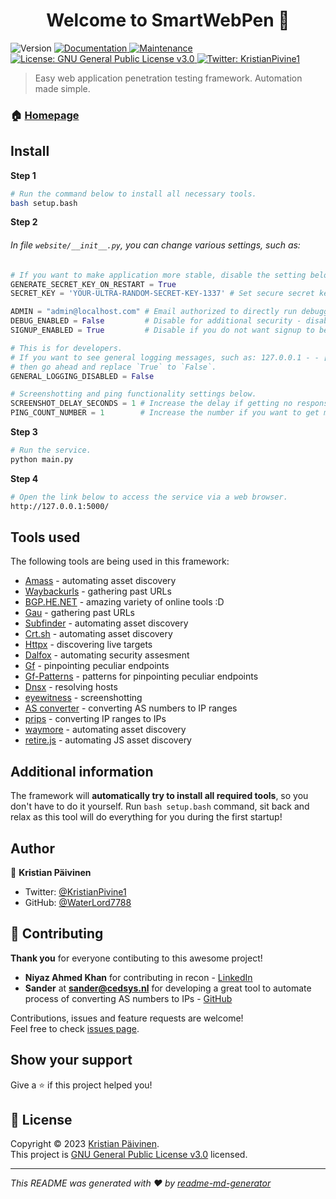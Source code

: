 <h1 align="center">Welcome to SmartWebPen 👋</h1>
<p>
  <img alt="Version" src="https://img.shields.io/badge/version-1.0.0-blue.svg?cacheSeconds=2592000" />
  <a href="https://github.com/WaterLord7788/SmartWebPen#readme" target="_blank">
    <img alt="Documentation" src="https://img.shields.io/badge/documentation-yes-brightgreen.svg" />
  </a>
  <a href="https://github.com/kefranabg/readme-md-generator/graphs/commit-activity" target="_blank">
    <img alt="Maintenance" src="https://img.shields.io/badge/Maintained%3F-yes-green.svg" />
  </a>
  <a href="https://github.com/WaterLord7788/SmartWebPen/blob/main/LICENSE" target="_blank">
    <img alt="License: GNU General Public License v3.0" src="https://img.shields.io/github/license/WaterLord7788/SmartWebPen" />
  </a>
  <a href="https://twitter.com/KristianPivine1" target="_blank">
    <img alt="Twitter: KristianPivine1" src="https://img.shields.io/twitter/follow/KristianPivine1.svg?style=social" />
  </a>
</p>

> Easy web application penetration testing framework. Automation made simple.

### 🏠 [Homepage](https://github.com/WaterLord7788/SmartWebPen#readme)

## Install

<b>Step 1 </b>
```sh
# Run the command below to install all necessary tools.
bash setup.bash
```

<b>Step 2</b>

###### In file `website/__init__.py`, you can change various settings, such as:

```python
# If you want to make application more stable, disable the setting below by setting the value to `False`.
GENERATE_SECRET_KEY_ON_RESTART = True
SECRET_KEY = 'YOUR-ULTRA-RANDOM-SECRET-KEY-1337' # Set secure secret key, if auto-generation of secret keys is disabled. 

ADMIN = "admin@localhost.com" # Email authorized to directly run debugging functionalities, if value below is set to `True`.
DEBUG_ENABLED = False         # Disable for additional security - disables command execution in `/debug`.
SIGNUP_ENABLED = True         # Disable if you do not want signup to be accessible.

# This is for developers.
# If you want to see general logging messages, such as: 127.0.0.1 - - [15/Feb/2013 10:52:22] "GET /index.html HTTP/1.1" 200
# then go ahead and replace `True` to `False`.
GENERAL_LOGGING_DISABLED = False

# Screenshotting and ping functionality settings below.
SCREENSHOT_DELAY_SECONDS = 1 # Increase the delay if getting no responses from alive targets.
PING_COUNT_NUMBER = 1        # Increase the number if you want to get more accurate results.
```

<b>Step 3</b>
```sh
# Run the service.
python main.py
```

<b>Step 4</b>
```sh
# Open the link below to access the service via a web browser.
http://127.0.0.1:5000/
```


## Tools used
The following tools are being used in this framework:
* [Amass](https://github.com/owasp-amass/amass) - automating asset discovery
* [Waybackurls](https://github.com/tomnomnom/waybackurls) - gathering past URLs
* [BGP.HE.NET](BGP.HE.NET) - amazing variety of online tools :D
* [Gau](https://github.com/lc/gau) - gathering past URLs
* [Subfinder](https://github.com/projectdiscovery/subfinder) - automating asset discovery
* [Crt.sh](https://crt.sh/) - automating asset discovery
* [Httpx](https://github.com/projectdiscovery/httpx) - discovering live targets
* [Dalfox](https://github.com/hahwul/dalfox) - automating security assesment
* [Gf](https://github.com/tomnomnom/gf) - pinpointing peculiar endpoints
* [Gf-Patterns](https://github.com/1ndianl33t/Gf-Patterns) - patterns for pinpointing peculiar endpoints
* [Dnsx](https://github.com/projectdiscovery/dnsx) - resolving hosts
* [eyewitness](https://github.com/RedSiege/EyeWitness) - screenshotting
* [AS converter](https://gist.github.com/sanderfoobar/6d98bcad533855b1b81b7fdd4e04930e) - converting AS numbers to IP ranges
* [prips](https://gitlab.com/prips/prips) - converting IP ranges to IPs
* [waymore](https://github.com/xnl-h4ck3r/waymore) - automating asset discovery
* [retire.js](https://github.com/RetireJS/retire.js) - automating JS asset discovery

## Additional information
The framework will **automatically try to install all required tools**, so you don't have to do it yourself. Run `bash setup.bash` command, sit back and relax as this tool will do everything for you during the first startup!


## Author

👤 **Kristian Päivinen**

* Twitter: [@KristianPivine1](https://twitter.com/KristianPivine1)
* GitHub: [@WaterLord7788](https://github.com/WaterLord7788)

## 🤝 Contributing

**Thank you** for everyone contibuting to this awesome project!
- **Niyaz Ahmed Khan** for contributing in recon - [LinkedIn](https://www.linkedin.com/in/niyaz-khan-093867267)
- **Sander** at **sander@cedsys.nl** for developing a great tool to automate process of converting AS numbers to IPs - [GitHub](https://gist.github.com/sanderfoobar)


Contributions, issues and feature requests are welcome!<br />Feel free to check [issues page](https://github.com/WaterLord7788/SmartWebPen/issues). 

## Show your support

Give a ⭐️ if this project helped you!

## 📝 License

Copyright © 2023 [Kristian Päivinen](https://github.com/WaterLord7788).<br />
This project is [GNU General Public License v3.0](https://github.com/WaterLord7788/SmartWebPen/blob/main/LICENSE) licensed.

***
_This README was generated with ❤️ by [readme-md-generator](https://github.com/kefranabg/readme-md-generator)_